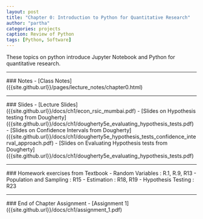 ```yaml
---
layout: post
title: "Chapter 0: Introduction to Python for Quantitative Research"
author: "partha"
categories: projects
caption: Review of Python
tags: [Python, Software]
---
```

  These topics on python introduce Jupyter Notebook and Python for quantitative research.
<hr />
### Notes
- [Class Notes]({{site.github.url}}/pages/lecture_notes/chapter0.html)
<hr />
### Slides
- [Lecture Slides]({{site.github.url}}/docs/ch1/econ_rsic_mumbai.pdf)
- [Slides on Hypothesis testing from Dougherty]({{site.github.url}}/docs/ch1/dougherty5e_evaluating_hypothesis_tests.pdf)
- [Slides on Confidence Intervals from Dougherty]({{site.github.url}}/docs/ch1/dougherty5e_hypothesis_tests_confidence_interval_approach.pdf)
- [Slides on Evaluating Hypothesis tests from Dougherty]({{site.github.url}}/docs/ch1/dougherty5e_evaluating_hypothesis_tests.pdf)
<hr />
### Homework exercises from Textbook
- Random Variables : R.1, R.9, R13
- Population and Sampling : R15
- Estimation : R18, R19
- Hypothesis Testing : R23
<hr />
### End of Chapter Assignment
- [Assignment 1]({{site.github.url}}/docs/ch1/assignment_1.pdf)
